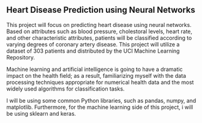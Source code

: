 ## Heart Disease Prediction using Neural Networks
This project will focus on predicting heart disease using neural networks. Based on attributes such as blood pressure, cholestoral levels, heart rate, and other characteristic attributes, patients will be classified according to varying degrees of coronary artery disease. This project will utilize a dataset of 303 patients and distributed by the UCI Machine Learning Repository.

Machine learning and artificial intelligence is going to have a dramatic impact on the health field; as a result, familiarizing myself with the data processing techniques appropriate for numerical health data and the most widely used algorithms for classification tasks.

I will be using some common Python libraries, such as pandas, numpy, and matplotlib. Furthermore, for the machine learning side of this project, i will be using sklearn and keras. 
